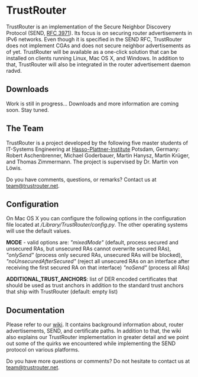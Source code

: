TrustRouter
===========

TrustRouter is an implementation of the Secure Neighbor Discovery Protocol (SEND, [RFC 3971](http://tools.ietf.org/html/rfc3971)). Its focus is on securing router advertisements in IPv6 networks. Even though it is specified in the SEND RFC, TrustRouter does not implement CGAs and does not secure neighbor advertisements as of yet.
TrustRouter will be available as a one-click solution that can be installed on clients running Linux, Mac OS X, and Windows. In addition to that, TrustRouter will also be integrated in the router advertisement daemon radvd.

Downloads
---------

Work is still in progress… Downloads and more information are coming soon. Stay tuned.


The Team
--------
TrustRouter is a project developed by the following five master students of IT-Systems Engineering at [Hasso-Plattner-Institute](http://www.hpi.uni-potsdam.de) Potsdam, Germany: Robert Aschenbrenner, Michael Goderbauer, Martin Hanysz, Martin Krüger, and Thomas Zimmermann. The project is supervised by Dr. Martin von Löwis.

Do you have comments, questions, or remarks? Contact us at team@trustrouter.net. 


Configuration
-------------
On Mac OS X you can configure the following options in the configuration file located at */Library/TrustRouter/config.py*. The other operating systems will use the default values.

**MODE** - valid options are: 
*"mixedMode"* (default, process secured and unsecured RAs, but unsecured RAs cannot overwrite secured RAs), 
*"onlySend"* (process only secured RAs, unsecured RAs will be blocked), 
*"noUnsecuredAfterSecured"* (reject all unsecured RAs on an interface after receiving the first secured RA on that interface)
*"noSend"* (process all RAs)

**ADDITIONAL_TRUST_ANCHORS**: 
list of DER encoded certificates that should be used as trust anchors in addition to the standard trust anchors that ship with TrustRouter (default: empty list)

Documentation
-------------
Please refer to our [wiki](https://github.com/TrustRouter/TrustRouter/wiki). It contains background information about, router advertisements, SEND, and certificate paths. In addition to that, the wiki also explains our TrustRouter implementation in greater detail and we point out some of the quirks we encountered while implementing the SEND protocol on various platforms.

Do you have more questions or comments? Do not hesitate to contact us at team@trustrouter.net.
